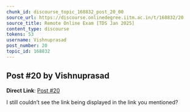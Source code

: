 ```yaml
---
chunk_id: discourse_topic_168832_post_20_00
source_url: https://discourse.onlinedegree.iitm.ac.in/t/168832/20
source_title: Remote Online Exam [TDS Jan 2025]
content_type: discourse
tokens: 53
username: Vishnuprasad
post_number: 20
topic_id: 168832
---
```


## Post #20 by Vishnuprasad

**Direct Link**: [Post #20](https://discourse.onlinedegree.iitm.ac.in/t/168832/20)

I still couldn’t see the link being displayed in the link you mentioned?
